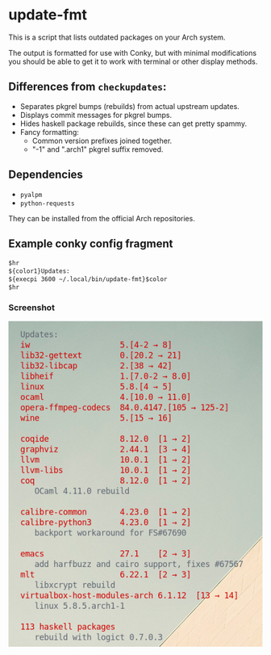 # update-fmt

This is a script that lists outdated packages on your Arch system.

The output is formatted for use with Conky, but with minimal modifications you should be able to get it to work with terminal or other display methods.

## Differences from `checkupdates`:

- Separates pkgrel bumps (rebuilds) from actual upstream updates.
- Displays commit messages for pkgrel bumps.
- Hides haskell package rebuilds, since these can get pretty spammy.
- Fancy formatting:
  - Common version prefixes joined together.
  - "-1" and ".arch1" pkgrel suffix removed.

## Dependencies

- `pyalpm`
- `python-requests`

They can be installed from the official Arch repositories.

## Example conky config fragment

```
$hr
${color1}Updates:
${execpi 3600 ~/.local/bin/update-fmt}$color
$hr
```

### Screenshot

![](updatefmt.png)